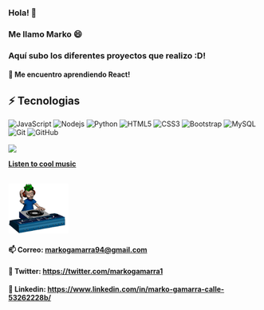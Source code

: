 ### Hola! 👋
### Me llamo Marko 😄
### Aquí subo los diferentes proyectos que realizo :D!

#### 🌱 Me encuentro aprendiendo React!

## ⚡ Tecnologias

![JavaScript](https://img.shields.io/badge/-JavaScript-black?style=flat-square&logo=javascript)
![Nodejs](https://img.shields.io/badge/-Nodejs-black?style=flat-square&logo=Node.js)
![Python](https://img.shields.io/badge/-Python-black?style=flat-square&logo=Python)
![HTML5](https://img.shields.io/badge/-HTML5-E34F26?style=flat-square&logo=html5&logoColor=white)
![CSS3](https://img.shields.io/badge/-CSS3-1572B6?style=flat-square&logo=css3)
![Bootstrap](https://img.shields.io/badge/-Bootstrap-563D7C?style=flat-square&logo=bootstrap)
![MySQL](https://img.shields.io/badge/-MySQL-black?style=flat-square&logo=mysql)
![Git](https://img.shields.io/badge/-Git-black?style=flat-square&logo=git)
![GitHub](https://img.shields.io/badge/-GitHub-181717?style=flat-square&logo=github)

 <a href="https://github.com/markox21/github-readme-stats" ><img align="center" src="https://github-readme-stats.vercel.app/api/top-langs/?username=markox21&layout=compact&theme=jolly&hide_border=true" /></a>



<td align="center">
<a href="https://www.youtube.com/watch?v=zTuD8k3JvxQ">
<strong>Listen to cool music</strong>
<br />
<br />


<p>
<img height="100" alt="Music" src="/music.gif"> 
</a>
</p>


#### 📫 Correo: markogamarra94@gmail.com

#### 💬 Twitter: <url>https://twitter.com/markogamarra1<url>

#### 👯 Linkedin: https://www.linkedin.com/in/marko-gamarra-calle-53262228b/

<!--
**markox21/markox21** is a ✨ _special_ ✨ repository because its `README.md` (this file) appears on your GitHub profile.

Here are some ideas to get you started:

- 🔭 I’m currently working on ...
- 🌱 I’m currently learning ...
- 👯 I’m looking to collaborate on ...
- 🤔 I’m looking for help with ...
- 💬 Ask me about ...
- 📫 How to reach me: ...
- 😄 Pronouns: ...
- ⚡ Fun fact: ...
-->
